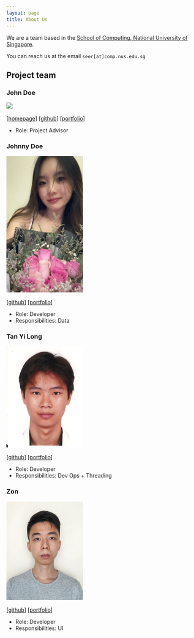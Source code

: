 ```yaml
---
layout: page
title: About Us
---
```


We are a team based in the [School of Computing, National University of Singapore](https://www.comp.nus.edu.sg).

You can reach us at the email `seer[at]comp.nus.edu.sg`

## Project team

### John Doe

<img src="images/johndoe.png" width="200px">

[[homepage](http://www.comp.nus.edu.sg/~damithch)]
[[github](https://github.com/johndoe)]
[[portfolio](team/johndoe.md)]

* Role: Project Advisor

### Johnny Doe

<img src="images/jiaaaaen.png" width="200px">

[[github](http://github.com/jiaaaaen)] 
[[portfolio](team/jiaaaaen.md)]

* Role: Developer
* Responsibilities: Data

### Tan Yi Long

<img src="images/yiiilonggg.png" width="200px">

[[github](http://github.com/yiiilonggg)]
[[portfolio](team/yiiilonggg.md)]

* Role: Developer
* Responsibilities: Dev Ops + Threading

### Zon

<img src="images/zlch.png" width="200px">

[[github](http://github.com/zlch)]
[[portfolio](team/Zon.md)]

* Role: Developer
* Responsibilities: UI
